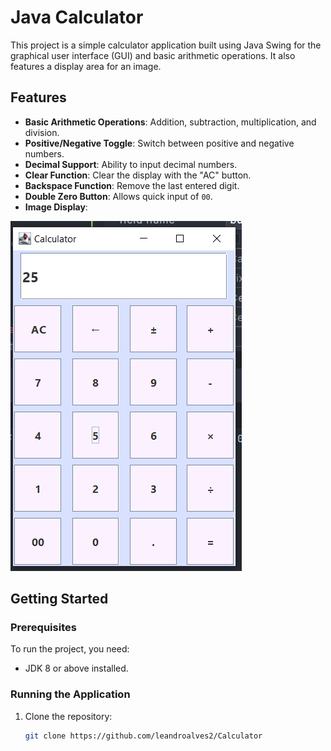 # Java Calculator

This project is a simple calculator application built using Java Swing for the graphical user interface (GUI) and basic arithmetic operations. It also features a display area for an image.

## Features
- **Basic Arithmetic Operations**: Addition, subtraction, multiplication, and division.
- **Positive/Negative Toggle**: Switch between positive and negative numbers.
- **Decimal Support**: Ability to input decimal numbers.
- **Clear Function**: Clear the display with the "AC" button.
- **Backspace Function**: Remove the last entered digit.
- **Double Zero Button**: Allows quick input of `00`.
- **Image Display**:

![Calculator print image](https://github.com/leandroalves2/Calculator/blob/master/Calculadora.png)


## Getting Started

### Prerequisites
To run the project, you need:
- JDK 8 or above installed.

### Running the Application

1. Clone the repository:
   ```bash
   git clone https://github.com/leandroalves2/Calculator
